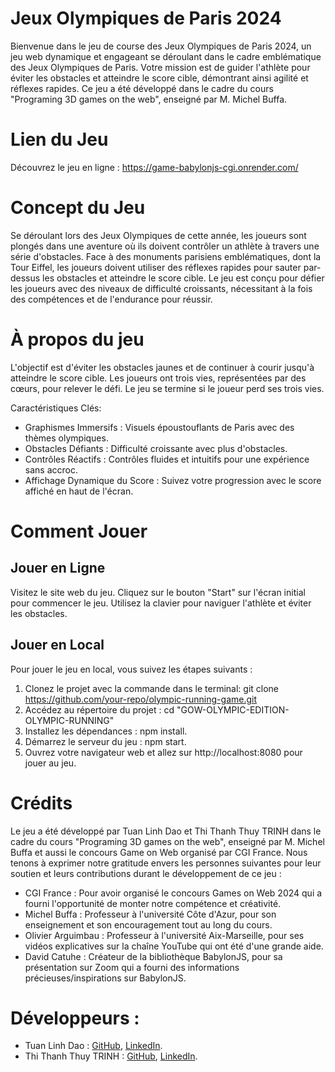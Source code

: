 # Jeux Olympiques de Paris 2024 
Bienvenue dans le jeu de course des Jeux Olympiques de Paris 2024, un jeu web dynamique et engageant se déroulant dans le cadre emblématique des Jeux Olympiques de Paris. Votre mission est de guider l'athlète pour éviter les obstacles et atteindre le score cible, démontrant ainsi agilité et réflexes rapides. Ce jeu a été développé dans le cadre du cours "Programing 3D games on the web", enseigné par M. Michel Buffa.

# Lien du Jeu
Découvrez le jeu en ligne : https://game-babylonjs-cgi.onrender.com/

# Concept du Jeu

Se déroulant lors des Jeux Olympiques de cette année, les joueurs sont plongés dans une aventure où ils doivent contrôler un athlète à travers une série d'obstacles. Face à des monuments parisiens emblématiques, dont la Tour Eiffel, les joueurs doivent utiliser des réflexes rapides pour sauter par-dessus les obstacles et atteindre le score cible. Le jeu est conçu pour défier les joueurs avec des niveaux de difficulté croissants, nécessitant à la fois des compétences et de l'endurance pour réussir.

# À propos du jeu 

L'objectif est d'éviter les obstacles jaunes et de continuer à courir jusqu'à atteindre le score cible. Les joueurs ont trois vies, représentées par des cœurs, pour relever le défi. Le jeu se termine si le joueur perd ses trois vies.

Caractéristiques Clés: 
+ Graphismes Immersifs : Visuels époustouflants de Paris avec des thèmes olympiques.
+ Obstacles Défiants : Difficulté croissante avec plus d'obstacles.
+ Contrôles Réactifs : Contrôles fluides et intuitifs pour une expérience sans accroc.
+ Affichage Dynamique du Score : Suivez votre progression avec le score affiché en haut de l'écran.

# Comment Jouer
## Jouer en Ligne
Visitez le site web du jeu.
Cliquez sur le bouton "Start" sur l'écran initial pour commencer le jeu.
Utilisez la clavier pour naviguer l'athlète et éviter les obstacles.

## Jouer en Local
Pour jouer le jeu en local, vous suivez les étapes suivants : 
1) Clonez le projet avec la commande dans le terminal: git clone https://github.com/your-repo/olympic-running-game.git
2) Accédez au répertoire du projet : cd "GOW-OLYMPIC-EDITION-OLYMPIC-RUNNING"
3) Installez les dépendances : npm install.
4) Démarrez le serveur du jeu : npm start.
5) Ouvrez votre navigateur web et allez sur http://localhost:8080 pour jouer au jeu.

# Crédits

Le jeu a été développé par Tuan Linh Dao et  Thi Thanh Thuy TRINH  dans le cadre du cours "Programing 3D games on the web", enseigné par M. Michel Buffa et aussi le concours Game on Web organisé par CGI France. Nous tenons à exprimer notre gratitude envers les personnes suivantes pour leur soutien et leurs contributions durant le développement de ce jeu :

+ CGI France : Pour avoir organisé le concours Games on Web 2024 qui a fourni l'opportunité de monter notre compétence et créativité.
+ Michel Buffa : Professeur à l'université Côte d'Azur, pour son enseignement et son encouragement tout au long du cours.
+ Olivier Arguimbau : Professeur à l'université Aix-Marseille, pour ses vidéos explicatives sur la chaîne YouTube qui ont été d'une grande aide.
+ David Catuhe : Créateur de la bibliothèque BabylonJS, pour sa présentation sur Zoom qui a fourni des informations précieuses/inspirations sur BabylonJS.
    

# Développeurs :

+ Tuan Linh Dao : [GitHub](https://github.com/Linhkobe), [LinkedIn](www.linkedin.com/in/tuan-linh-dao).
+ Thi Thanh Thuy TRINH : [GitHub](https://github.com/mythy203), [LinkedIn](https://www.linkedin.com/in/thi-thanh-thuy-trinh-188112178/).
